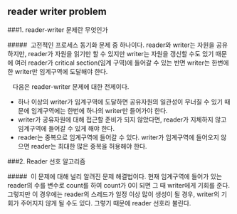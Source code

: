## reader writer problem
###1. reader-writer  문제란 무엇인가

#####&nbsp; 고전적인 프로세스 동기화 문제 중 하나이다. reader와 writer는 자원을 공유하지만, reader가 자원을 읽기만 할 수 있지만 writer는 자원을 갱신할 수도 있기 때문에 여러 reader가 critical section(임계 구역)에 들어갈 수 있는 반면 writer는 한번에 한 writer만 임계구역에 도달해야 한다. 

&nbsp;&nbsp;&nbsp;다음은 reader-writer 문제에 대한 전제이다.
 - 하나 이상의 writer가 임계구역에 도달하면 공유자원의 일관성이 무너질 수 있기 때문에 임계구역에는 한번에 하나의 writer만 들어가야 한다.
 - writer가 공유자원에 대해 접근할 준비가 되지 않았다면, reader가 지체하지 않고 임계구역에 들어갈 수 있게 해야 한다.
 - reader는 중복으로 임계구역에 들어갈 수 있다. writer가 임계구역에 들어오지 않으면 reader는 최대한 많은 중복을 허용해야 한다.
 
 
###2. Reader 선호 알고리즘

#####&nbsp; 이 문제에 대해 널리 알려진 문제 해결법이다. 현재 임계구역에 들어가 있는 reader의 수를 변수로 count를 하여 count가 0이 되면 그 때 writer에게 기회를 준다. 그렇지만 이 경우에는 reader의 스레드가 일정 이상 많이 생성이 될 경우, writer의 기회가 주어지지 않게 될 수도 있다. 그렇기 때문에 reader 선호라 불린다. 

 
